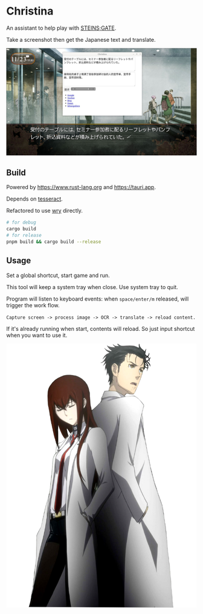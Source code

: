 # Christina

An assistant to help play with [STEINS;GATE](https://store.steampowered.com/app/412830/STEINSGATE/).

Take a screenshot then get the Japanese text and translate.

![translated](./assets/2023-01-08.jpg)

## Build

Powered by <https://www.rust-lang.org> and <https://tauri.app>.

Depends on [tesseract](https://github.com/tesseract-ocr/tesseract).

Refactored to use [wry](https://github.com/tauri-apps/wry) directly.

```bash
# for debug
cargo build
# for release
pnpm build && cargo build --release
```

## Usage

Set a global shortcut, start game and run.

This tool will keep a system tray when close. Use system tray to quit.

Program will listen to keyboard events: when `space/enter/m` released, will trigger the
work flow.

`Capture screen -> process image -> OCR -> translate -> reload content.`

If it's already running when start, contents will reload.
So just input shortcut when you want to use it.

![Okabe-Rintaro-and-Makise-Kurisu-Steins-Gate.png](./assets/Okabe-Rintaro-and-Makise-Kurisu-Steins-Gate.png)
